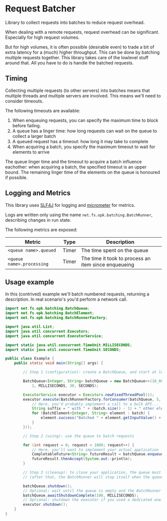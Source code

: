 Request Batcher
===============

Library to collect requests into batches to reduce request overhead.

When dealing with a remote requests, request overhead can be significant. Especially for high
request volumes.

But for high volumes, it is often possible (desirable even) to trade a bit of extra latency for a
(much) higher throughput. This can be done by batching multiple requests together. This library
takes care of the lowlevel stuff around that. All you have to do is handle the batched requests.


Timing
------

Collecting multiple requests (to other servers) into batches means that multiple threads and
multiple servers are involved. This means we'll need to consider timeouts.

The following timeouts are available:

1. When enqueuing requests, you can specify the maximum time to block before failing.
2. A queue has a linger time: how long requests can wait on the queue to collect a larger batch
3. A queued request has a timeout: how long it may take to complete
4. When acquiring a batch, you specify the maximum timeout to wait for elements to arrive

The queue linger time and the timeout to acquire a batch influence eachother: when acquiring a
batch, the specified timeout is an upper bound. The remaining linger time of the elements on
the queue is honoured if possible.


Logging and Metrics
-------------------

This library uses [SLF4J](https://www.slf4j.org/) for logging and
[micrometer](https://micrometer.io/) for metrics.

Logs are written only using the name `net.fs.opk.batching.BatchRunner`, describing changes in run
state.

The following metrics are exposed:

| Metric                    | Type  | Description                                          |
|---------------------------|-------|------------------------------------------------------|
| `<queue name>.queued`     | Timer | The time spent on the queue                          |
| `<queue name>.processing` | Timer | The time it took to process an item since enqueueing |


Usage example
-------------

In this (contrived) example we'll batch numbered requests, returning a description. In real
scenario's you'd perform a network call.

````java
import net.fs.opk.batching.BatchQueue;
import net.fs.opk.batching.BatchElement;
import net.fs.opk.batching.BatchRunnerFactory;

import java.util.List;
import java.util.concurrent.Executors;
import java.util.concurrent.ExecutorService;

import static java.util.concurrent.TimeUnit.MILLISECONDS;
import static java.util.concurrent.TimeUnit.SECONDS;

public class Example {
	public static void main(String[] args) {

		// Step 1 (configuration): create a BatchQueue, and start at least one BatchRunner to consume it

		BatchQueue<Integer, String> batchQueue = new BatchQueue<>(10_000,
			1, MILLISECONDS, 30, SECONDS);

		ExecutorService executor = Executors.newFixedThreadPool(1);
		executor.execute(BatchRunnerFactory.forConsumer(batchQueue, 5, batch -> {
			// Here, you'd probably implement a call to a bulk API...
			String suffix = " with " + (batch.size() - 1) + " other elements";
			for (BatchElement<Integer, String> element : batch) {
				element.success("Batched " + element.getInputValue() + suffix);
			}
		}));

		// Step 2 (using): use the queue to batch requests

		for (int request = 0; request < 1000; request++) {
			// Here, you'll want to implement your actual application
			CompletableFuture<String> futureResult = batchQueue.enqueue(request);
			futureResult.thenAccept(System.out::println);
		}

		// Step 3 (cleanup): to close your application, the queue must be shutdown
		// (after that, the BatchRunner will stop itself when the queue is empty)

		batchQueue.shutdown();
		// Optional: wait until the queue is empty and the BatchRunner has terminated.
		batchQueue.awaitShutdownComplete(100, MILLISECONDS);
		// Optional: shutdown the executor if you used a dedicated one.
		executor.shutdown();
	}
}
````

